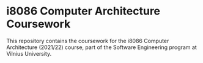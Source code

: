 # i8086 Computer Architecture Coursework

This repository contains the coursework for the i8086 Computer Architecture (2021/22) course, part of the Software Engineering program at Vilnius University.
